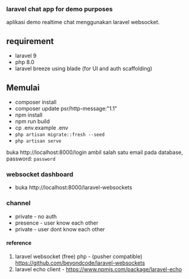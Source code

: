 ### laravel chat app for demo purposes
aplikasi demo realtime chat menggunakan laravel websocket.

## requirement
- laravel 9
- php 8.0
- laravel breeze using blade (for UI and auth scaffolding)

## Memulai
- composer install
- composer update psr/http-message:"1.1"
- npm install
- npm run build
- cp .env.example .env
- `php artisan migrate::fresh --seed`
- `php artisan serve`

buka http://localhost:8000/login ambil salah satu email pada database, password: `password`

### websocket dashboard
- buka http://localhost:8000/laravel-websockets

### channel
- private - no auth
- presence - user know each other
- private - user dont know each other

#### reference
1. laravel websocket (free) php - (pusher compatible) https://github.com/beyondcode/laravel-websockets
2. laravel echo client - https://www.npmjs.com/package/laravel-echo

